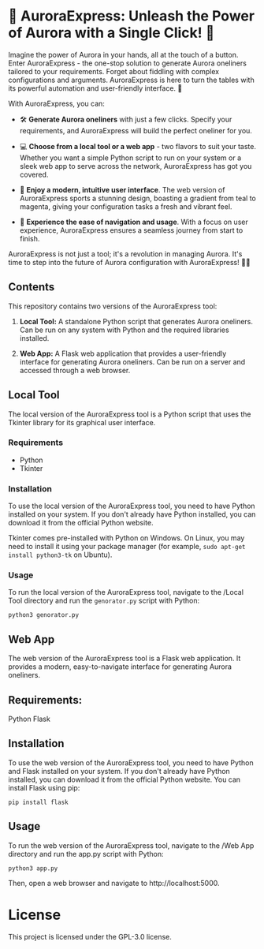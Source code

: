 # 🚀 AuroraExpress: Unleash the Power of Aurora with a Single Click! 🚀

Imagine the power of Aurora in your hands, all at the touch of a button. Enter AuroraExpress - the one-stop solution to generate Aurora oneliners tailored to your requirements. Forget about fiddling with complex configurations and arguments. AuroraExpress is here to turn the tables with its powerful automation and user-friendly interface. 💪

With AuroraExpress, you can:

- 🛠 **Generate Aurora oneliners** with just a few clicks. Specify your requirements, and AuroraExpress will build the perfect oneliner for you.

- 💻 **Choose from a local tool or a web app** - two flavors to suit your taste. Whether you want a simple Python script to run on your system or a sleek web app to serve across the network, AuroraExpress has got you covered.

- 🎨 **Enjoy a modern, intuitive user interface**. The web version of AuroraExpress sports a stunning design, boasting a gradient from teal to magenta, giving your configuration tasks a fresh and vibrant feel.

- 🚀 **Experience the ease of navigation and usage**. With a focus on user experience, AuroraExpress ensures a seamless journey from start to finish.

AuroraExpress is not just a tool; it's a revolution in managing Aurora. It's time to step into the future of Aurora configuration with AuroraExpress! 🎉🎉


## Contents

This repository contains two versions of the AuroraExpress tool:

1. **Local Tool:** A standalone Python script that generates Aurora oneliners. Can be run on any system with Python and the required libraries installed.

2. **Web App:** A Flask web application that provides a user-friendly interface for generating Aurora oneliners. Can be run on a server and accessed through a web browser.

## Local Tool

The local version of the AuroraExpress tool is a Python script that uses the Tkinter library for its graphical user interface.

### Requirements

- Python
- Tkinter

### Installation

To use the local version of the AuroraExpress tool, you need to have Python installed on your system. If you don't already have Python installed, you can download it from the official Python website.

Tkinter comes pre-installed with Python on Windows. On Linux, you may need to install it using your package manager (for example, `sudo apt-get install python3-tk` on Ubuntu).

### Usage

To run the local version of the AuroraExpress tool, navigate to the /Local Tool directory and run the `genorator.py` script with Python:


`python3 genorator.py`


## Web App
The web version of the AuroraExpress tool is a Flask web application. It provides a modern, easy-to-navigate interface for generating Aurora oneliners.

## Requirements:
Python
Flask

## Installation
To use the web version of the AuroraExpress tool, you need to have Python and Flask installed on your system. If you don't already have Python installed, you can download it from the official Python website. You can install Flask using pip:

`pip install flask`

## Usage
To run the web version of the AuroraExpress tool, navigate to the /Web App directory and run the app.py script with Python:

`python3 app.py`

Then, open a web browser and navigate to http://localhost:5000.

# License
This project is licensed under the GPL-3.0 license.

